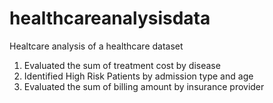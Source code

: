 # healthcareanalysisdata
Healtcare analysis of a healthcare dataset

1. Evaluated the sum of treatment cost by disease
2. Identified High Risk Patients by admission type and age 
3. Evaluated the sum of billing amount by insurance provider 



